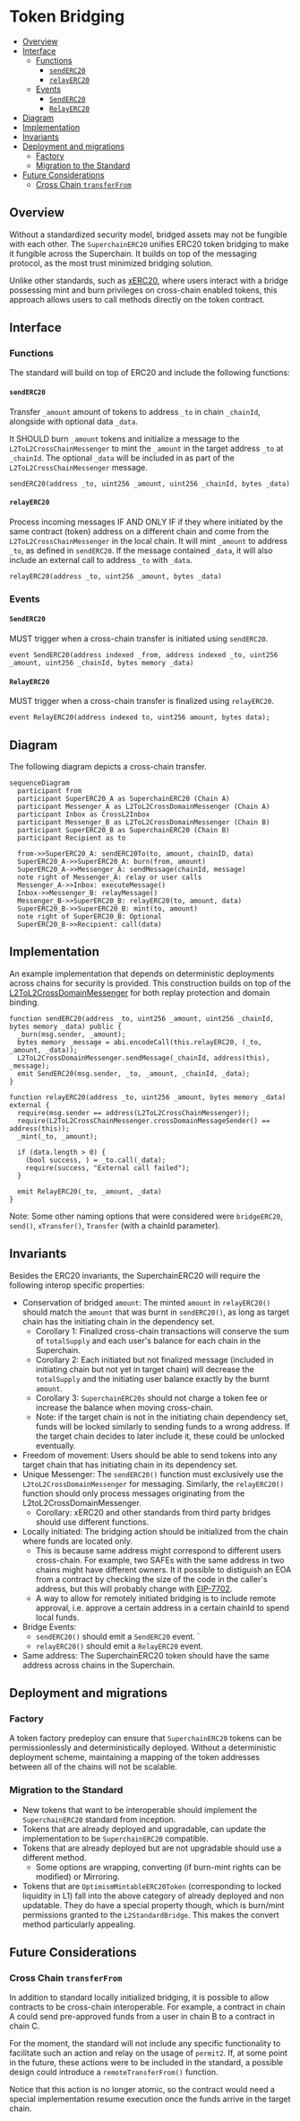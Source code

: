 # Token Bridging

<!-- START doctoc generated TOC please keep comment here to allow auto update -->
<!-- DON'T EDIT THIS SECTION, INSTEAD RE-RUN doctoc TO UPDATE -->

- [Overview](#overview)
- [Interface](#interface)
  - [Functions](#functions)
    - [`sendERC20`](#senderc20)
    - [`relayERC20`](#relayerc20)
  - [Events](#events)
    - [`SendERC20`](#senderc20)
    - [`RelayERC20`](#relayerc20)
- [Diagram](#diagram)
- [Implementation](#implementation)
- [Invariants](#invariants)
- [Deployment and migrations](#deployment-and-migrations)
  - [Factory](#factory)
  - [Migration to the Standard](#migration-to-the-standard)
- [Future Considerations](#future-considerations)
  - [Cross Chain `transferFrom`](#cross-chain-transferfrom)

<!-- END doctoc generated TOC please keep comment here to allow auto update -->

## Overview

Without a standardized security model, bridged assets may not be fungible with each other.
The `SuperchainERC20` unifies ERC20 token bridging to make it fungible across the Superchain.
It builds on top of the messaging protocol, as the most trust minimized bridging solution.

Unlike other standards, such as [xERC20](https://www.xerc20.com/),
where users interact with a bridge possessing mint and burn
privileges on cross-chain enabled tokens, this approach allows users to call methods directly on the token contract.

## Interface

### Functions

The standard will build on top of ERC20 and include the following functions:

#### `sendERC20`

Transfer `_amount` amount of tokens to address `_to` in chain `_chainId`,
alongside with optional data `_data`.

It SHOULD burn `_amount` tokens and initialize a message to the `L2ToL2CrossChainMessenger` to mint the `_amount`
in the target address `_to` at `_chainId`. The optional `_data` will be included in as part of the
`L2ToL2CrossChainMessenger` message.

```solidity
sendERC20(address _to, uint256 _amount, uint256 _chainId, bytes _data)
```

#### `relayERC20`

Process incoming messages IF AND ONLY IF if they where initiated
by the same contract (token) address on a different chain
and come from the `L2ToL2CrossChainMessenger` in the local chain.
It will mint `_amount` to address `_to`, as defined in `sendERC20`.
If the message contained `_data`,
it will also include an external call to address `_to` with `_data`.

```solidity
relayERC20(address _to, uint256 _amount, bytes _data)
```

### Events

#### `SendERC20`

MUST trigger when a cross-chain transfer is initiated using `sendERC20`.

```solidity
event SendERC20(address indexed _from, address indexed _to, uint256 _amount, uint256 _chainId, bytes memory _data)
```

#### `RelayERC20`

MUST trigger when a cross-chain transfer is finalized using `relayERC20`.

```solidity
event RelayERC20(address indexed to, uint256 amount, bytes data);
```

## Diagram

The following diagram depicts a cross-chain transfer.

```mermaid
sequenceDiagram
  participant from
  participant SuperERC20_A as SuperchainERC20 (Chain A)
  participant Messenger_A as L2ToL2CrossDomainMessenger (Chain A)
  participant Inbox as CrossL2Inbox
  participant Messenger_B as L2ToL2CrossDomainMessenger (Chain B)
  participant SuperERC20_B as SuperchainERC20 (Chain B)
  participant Recipient as to

  from->>SuperERC20_A: sendERC20To(to, amount, chainID, data)
  SuperERC20_A->>SuperERC20_A: burn(from, amount)
  SuperERC20_A->>Messenger_A: sendMessage(chainId, message)
  note right of Messenger_A: relay or user calls
  Messenger_A->>Inbox: executeMessage()
  Inbox->>Messenger_B: relayMessage()
  Messenger_B->>SuperERC20_B: relayERC20(to, amount, data)
  SuperERC20_B->>SuperERC20_B: mint(to, amount)
  note right of SuperERC20_B: Optional
  SuperERC20_B->>Recipient: call(data)
```

## Implementation

An example implementation that depends on deterministic deployments across chains
for security is provided.
This construction builds on top of the [L2ToL2CrossDomainMessenger][l2-to-l2]
for both replay protection and domain binding.

[l2-to-l2]: ./predeploys.md#l2tol2crossdomainmessenger

```solidity
function sendERC20(address _to, uint256 _amount, uint256 _chainId, bytes memory _data) public {
  _burn(msg.sender, _amount);
  bytes memory _message = abi.encodeCall(this.relayERC20, (_to, _amount, _data));
  L2ToL2CrossDomainMessenger.sendMessage(_chainId, address(this), _message);
  emit SendERC20(msg.sender, _to, _amount, _chainId, _data);
}

function relayERC20(address _to, uint256 _amount, bytes memory _data) external {
  require(msg.sender == address(L2ToL2CrossChainMessenger));
  require(L2ToL2CrossChainMessenger.crossDomainMessageSender() == address(this));
  _mint(_to, _amount);

  if (data.length > 0) {
    (bool success, ) = _to.call(_data);
    require(success, "External call failed");
  }

  emit RelayERC20(_to, _amount, _data)
}
```

Note: Some other naming options that were considered were
`bridgeERC20`, `send()`, `xTransfer()`, `Transfer` (with a chainId parameter).

## Invariants

Besides the ERC20 invariants, the SuperchainERC20 will require the following interop specific properties:

- Conservation of bridged `amount`: The minted `amount` in `relayERC20()` should match the `amount`
  that was burnt in `sendERC20()`, as long as target chain has the initiating chain in the dependency set.
  - Corollary 1: Finalized cross-chain transactions will conserve the sum of `totalSupply`
    and each user's balance for each chain in the Superchain.
  - Corollary 2: Each initiated but not finalized message (included in initiating chain but not yet in target chain)
    will decrease the `totalSupply` and the initiating user balance exactly by the burnt `amount`.
  - Corollary 3: `SuperchainERC20s` should not charge a token fee or increase the balance when moving cross-chain.
  - Note: if the target chain is not in the initiating chain dependency set,
    funds will be locked similarly to sending funds to a wrong address.
    If the target chain decides to later include it, these could be unlocked eventually.
- Freedom of movement: Users should be able to send tokens into any target
  chain that has initiating chain in its dependency set.
- Unique Messenger: The `sendERC20()` function must exclusively use the `L2toL2CrossDomainMessenger` for messaging.
  Similarly, the `relayERC20()` function should only process messages originating from the L2toL2CrossDomainMessenger.
  - Corollary: xERC20 and other standards from third party bridges should use different functions.
- Locally initiated: The bridging action should be initialized
  from the chain where funds are located only.
  - This is because same address might correspond to different users cross-chain.
    For example, two SAFEs with the same address in two chains might have different owners.
    It it possible to distiguish an EOA from a contract by checking the size of the code in the caller's address,
    but this will probably change with [EIP-7702](https://github.com/ethereum/EIPs/blob/master/EIPS/eip-7702.md).
  - A way to allow for remotely initiated bridging is to include remote approval,
    i.e. approve a certain address in a certain chainId to spend local funds.
- Bridge Events:
  - `sendERC20()` should emit a `SendERC20` event. `
  - `relayERC20()` should emit a `RelayERC20` event.
- Same address: The SuperchainERC20 token should have the same address across chains in the Superchain.

## Deployment and migrations

### Factory

A token factory predeploy can ensure that `SuperchainERC20`
tokens can be permissionlessly and deterministically deployed.
Without a deterministic deployment scheme, maintaining a mapping of the token
addresses between all of the chains will not be scalable.

### Migration to the Standard

- New tokens that want to be interoperable should implement the `SuperchainERC20` standard from inception.
- Tokens that are already deployed and upgradable, can update the implementation to be `SuperchainERC20` compatible.
- Tokens that are already deployed but are not upgradable should use a different method.
  - Some options are wrapping, converting (if burn-mint rights can be modified) or Mirroring.
- Tokens that are `OptimismMintableERC20Token` (corresponding to locked liquidity in L1)
  fall into the above category of already deployed and non updatable.
  They do have a special property though, which is burn/mint permissions granted to the `L2StandardBridge`.
  This makes the convert method particularly appealing.

## Future Considerations

### Cross Chain `transferFrom`

In addition to standard locally initialized bridging,
it is possible to allow contracts to be cross-chain interoperable.
For example, a contract in chain A could send pre-approved funds
from a user in chain B to a contract in chain C.

For the moment, the standard will not include any specific functionality
to facilitate such an action and relay on the usage of `permit2`.
If, at some point in the future, these actions were to be included in the standard,
a possible design could introduce a `remoteTransferFrom()` function.

Notice that this action is no longer atomic, so the contract would
need a special implementation resume execution once the funds arrive in the target chain.
